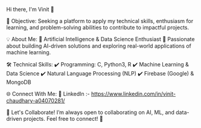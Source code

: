 Hi there, I'm Vinit 👋

🎯 Objective:
Seeking a platform to apply my technical skills, enthusiasm for learning, and problem-solving abilities to contribute to impactful projects.

💡 About Me:
🔹 Artificial Intelligence & Data Science Enthusiast
🔹 Passionate about building AI-driven solutions and exploring real-world applications of machine learning.

🛠 Technical Skills:
✔️ Programming: C, Python3, R
✔️ Machine Learning & Data Science
✔️ Natural Language Processing (NLP)
✔️ Firebase (Google) & MongoDB

🌐 Connect With Me:
🔗 LinkedIn :- https://www.linkedin.com/in/vinit-chaudhary-a04070281/

📌 Let's Collaborate!
I’m always open to collaborating on AI, ML, and data-driven projects. Feel free to connect! 🚀
